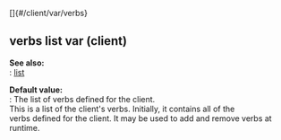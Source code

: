 []{#/client/var/verbs}    
## verbs list var (client)    
**See also:**    
:   [list](ref/list)    
<!-- -->    
**Default value:**    
:   The list of verbs defined for the client.    
This is a list of the client\'s verbs. Initially, it contains all of the    
verbs defined for the client. It may be used to add and remove verbs at    
runtime.  
